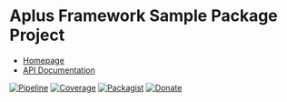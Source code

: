 # Aplus Framework Sample Package Project

- [Homepage](https://aplus-framework.com/docs/sample-package)
- [API Documentation](https://aplus-framework.gitlab.io/projects/sample-package/docs/)

[![Pipeline](https://gitlab.com/aplus-framework/projects/sample-package/badges/master/pipeline.svg)](https://gitlab.com/aplus-framework/projects/sample-package/-/pipelines?scope=branches)
[![Coverage](https://gitlab.com/aplus-framework/projects/sample-package/badges/master/coverage.svg?job=test:php)](https://aplus-framework.gitlab.io/projects/sample-package/coverage/)
[![Packagist](https://img.shields.io/packagist/v/aplus/sample-package)](https://packagist.org/packages/aplus/sample-package)
[![Donate](https://img.shields.io/badge/Donate-PayPal-blue.svg)](https://www.paypal.com/cgi-bin/webscr?cmd=_s-xclick&hosted_button_id=NGBNW5PY4VSJ4)
